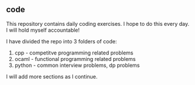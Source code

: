 ## code

This repository contains daily coding exercises. I hope to do this every day. I will hold myself accountable!

I have divided the repo into 3 folders of code:

1. cpp - competitve programming related problems
2. ocaml - functional programming related problems
3. python - common interview problems, dp problems

I will add more sections as I continue.
